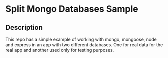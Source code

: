 # Split Mongo Databases Sample

## Description
This repo has a simple example of working with mongo, mongoose, node and express in an app with two different databases. One for real data for the real app and another used only for testing purposes.
